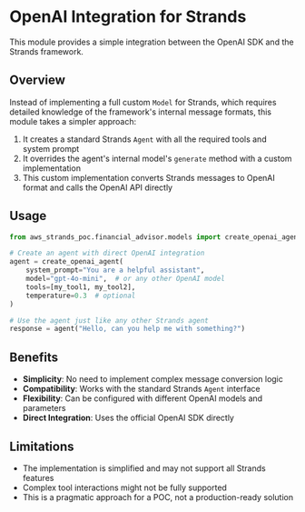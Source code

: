 # OpenAI Integration for Strands

This module provides a simple integration between the OpenAI SDK and the Strands framework.

## Overview

Instead of implementing a full custom `Model` for Strands, which requires detailed knowledge of the framework's internal message formats, this module takes a simpler approach:

1. It creates a standard Strands `Agent` with all the required tools and system prompt
2. It overrides the agent's internal model's `generate` method with a custom implementation
3. This custom implementation converts Strands messages to OpenAI format and calls the OpenAI API directly

## Usage

```python
from aws_strands_poc.financial_advisor.models import create_openai_agent

# Create an agent with direct OpenAI integration
agent = create_openai_agent(
    system_prompt="You are a helpful assistant",
    model="gpt-4o-mini",  # or any other OpenAI model
    tools=[my_tool1, my_tool2],
    temperature=0.3  # optional
)

# Use the agent just like any other Strands agent
response = agent("Hello, can you help me with something?")
```

## Benefits

- **Simplicity**: No need to implement complex message conversion logic
- **Compatibility**: Works with the standard Strands `Agent` interface
- **Flexibility**: Can be configured with different OpenAI models and parameters
- **Direct Integration**: Uses the official OpenAI SDK directly

## Limitations

- The implementation is simplified and may not support all Strands features
- Complex tool interactions might not be fully supported
- This is a pragmatic approach for a POC, not a production-ready solution
